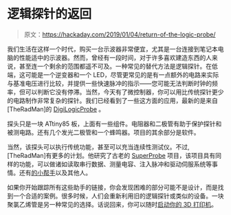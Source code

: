 # 逻辑探针的返回

> 原文：<https://hackaday.com/2019/01/04/return-of-the-logic-probe/>

我们生活在这样一个时代，购买一台示波器非常便宜，尤其是一台连接到笔记本电脑的性能适中的示波器。然而，曾经有一段时间，对于许多喜欢建造东西的人来说，甚至连一个剩余的范围都遥不可及。一种常见的替代方法是逻辑探针。在低端，这可能是一个逆变器和一个 LED，尽管更常见的是有一点额外的电路来实际与基准电压进行比较，并提供一些快速脉冲的指示——您可能无法判断时钟的频率，但可以判断它没有停滞。当然，今天有了微控制器，你可以用比传统探针更少的电路制作非常复杂的探针。我们已经看到了一些这方面的应用，最新的是来自[TheRadMan]的 [DigiLogicProbe](https://www.instructables.com/id/DigiLogiProbe-V1/) 。

探头只是一块 ATtiny85 板，上面有一些组件。电阻器和二极管有助于保护探针和被测电路。还有几个发光二极管和一个蜂鸣器。项目的其余部分是软件。

当然，该探头可以执行传统功能，甚至可以充当连续性测试仪。不过,[TheRadMan]有更多的计划。他研究了古老的 [SuperProbe](https://hackaday.com/2010/06/04/superprobe/) 项目，该项目具有同样的功能，可以做诸如读取串行数据、测量电容、注入脉冲和驱动伺服系统等事情。还有[的小帮手](https://hackaday.com/2015/12/25/little-helper-open-source-hardware-hacker-multitool/)以及其他人。

如果你开始跟踪所有这些助手的链接，你会发现困难的部分可能不是设计，而是找到一个合适的案例。很多时候，人们会重新利用旧的逻辑探针或类似的设备。一块聚氯乙烯管是另一种常见的选择。话说回来，你可以随时[启动你的 3D 打印机](https://www.thingiverse.com/thing:2888512)。